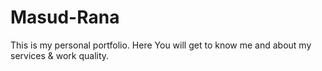 # Masud-Rana
This is my personal portfolio. Here You will get to know me and about my services &amp; work quality.
